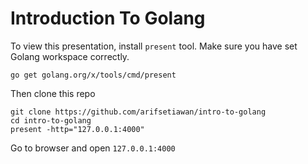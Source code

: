 
# Introduction To Golang

To view this presentation, install `present` tool. Make sure you have set Golang workspace correctly.

```
go get golang.org/x/tools/cmd/present
```

Then clone this repo

```
git clone https://github.com/arifsetiawan/intro-to-golang
cd intro-to-golang
present -http="127.0.0.1:4000"
```

Go to browser and open `127.0.0.1:4000`
